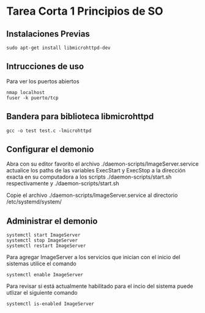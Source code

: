 # Tarea Corta 1 Principios de SO

## Instalaciones Previas
```
sudo apt-get install libmicrohttpd-dev
```

## Intrucciones de uso
Para ver los puertos abiertos
```
nmap localhost
fuser -k puerto/tcp
```

## Bandera para biblioteca libmicrohttpd
```
gcc -o test test.c -lmicrohttpd
```

## Configurar el demonio
Abra con su editor favorito el archivo ./daemon-scripts/ImageServer.service actualice los paths de las variables ExecStart y ExecStop a la dirección exacta en su computadora a los scripts ./daemon-scripts/start.sh respectivamente y ./daemon-scripts/start.sh

Copie el archivo ./daemon-scripts/ImageServer.service al directorio /etc/systemd/system/

## Administrar el demonio

```
systemctl start ImageServer
systemctl stop ImageServer
systemctl restart ImageServer
```
Para agregar ImageServer a los servicios que inician con el inicio del sistemas utilice el comando
```
systemctl enable ImageServer
```

Para revisar si está actualmente habilitado para el incio del sistema puede utlizar el siguiente comando
```
systemctl is-enabled ImageServer
```
